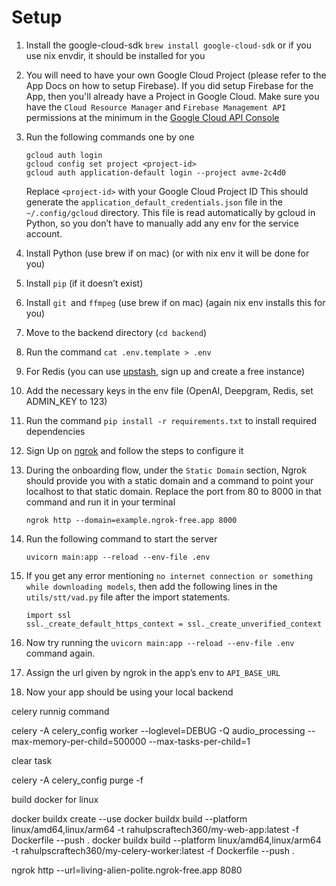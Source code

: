 # Setup

1. Install the google-cloud-sdk `brew install google-cloud-sdk` or if you use nix envdir, it should be installed for you

2. You will need to have your own Google Cloud Project (please refer to the App Docs on how to setup Firebase). If you did setup Firebase for the App, then you'll already have a Project in Google Cloud.
   Make sure you have the `Cloud Resource Manager` and `Firebase Management API` permissions at the minimum in the [Google Cloud API Console](https://console.cloud.google.com/apis/dashboard)
3. Run the following commands one by one
   ```
   gcloud auth login
   gcloud config set project <project-id>
   gcloud auth application-default login --project avme-2c4d0
   ```
   Replace `<project-id>` with your Google Cloud Project ID
   This should generate the `application_default_credentials.json` file in the `~/.config/gcloud` directory. This file is read automatically by gcloud in Python, so you don’t have to manually add any env for the service account.
4. Install Python (use brew if on mac) (or with nix env it will be done for you)
5. Install `pip` (if it doesn’t exist)
6. Install `git `and `ffmpeg` (use brew if on mac) (again nix env installs this for you)
7. Move to the backend directory (`cd backend`)
8. Run the command `cat .env.template > .env`
9. For Redis (you can use [upstash](https://upstash.com/), sign up and create a free instance)
10. Add the necessary keys in the env file (OpenAI, Deepgram, Redis, set ADMIN_KEY to 123)
11. Run the command `pip install -r requirements.txt` to install required dependencies
12. Sign Up on [ngrok](https://ngrok.com/) and follow the steps to configure it
13. During the onboarding flow, under the `Static Domain` section, Ngrok should provide you with a static domain and a command to point your localhost to that static domain. Replace the port from 80 to 8000 in that command and run it in your terminal
    ```
    ngrok http --domain=example.ngrok-free.app 8000
    ```
14. Run the following command to start the server
    ```
    uvicorn main:app --reload --env-file .env
    ```
15. If you get any error mentioning `no internet connection or something while downloading models`, then add the following lines in the `utils/stt/vad.py` file after the import statements.
    ```
    import ssl
    ssl._create_default_https_context = ssl._create_unverified_context
    ```
16. Now try running the `uvicorn main:app --reload --env-file .env` command again.
17. Assign the url given by ngrok in the app’s env to `API_BASE_URL`
18. Now your app should be using your local backend

celery runnig command

celery -A celery_config worker --loglevel=DEBUG -Q audio_processing --max-memory-per-child=500000 --max-tasks-per-child=1

clear task

celery -A celery_config purge -f



build docker for linux

docker buildx create --use
docker buildx build --platform linux/amd64,linux/arm64 -t rahulpscraftech360/my-web-app:latest -f Dockerfile --push .
docker buildx build --platform linux/amd64,linux/arm64 -t rahulpscraftech360/my-celery-worker:latest -f Dockerfile --push .





ngrok http --url=living-alien-polite.ngrok-free.app 8080